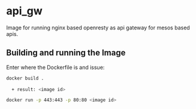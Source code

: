 # api_gw

Image for running nginx based openresty as api gateway for mesos based apis.

## Building and running the Image

Enter where the Dockerfile is and issue:

```sh
docker build .
  
  + result: <image id>

docker run -p 443:443 -p 80:80 <image id>
```
